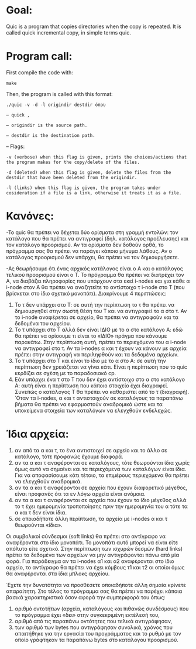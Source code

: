 # Goal:
Quic is a program that copies directories when the copy is repeated. It is called quick incremental copy, in simple terms quic.

# Program call:
  First compile the code with:
    
    make

  Then, the program is called with this format:
    
    ./quic -v -d -l origindir destdir όπου

    – quick ,

    – origindir is the source path. 

    – destdir is the destination path.


  – Flags:
  
    -v (verbose) when this flag is given, prints the choices/actions that the program makes for the copy/delete of the files.

    -d (deleted) when this flag is given, delete the files from the destdir that have been deleted from the origindir.

    -l (links) when this flag is given, the program takes under cosideration if a file is a link, otherwise it treats it as a file.


# Κανόνες:
-Το quic θα πρέπει να δέχεται δύο ορίσματα στη γραμμή εντολών: τον κατάλογο που θα πρέπει να αντιγραφεί
(δηλ. κατάλογος προέλευσης) και τον κατάλογο προορισμού. Αν τα ορίσματα δεν δοθούν ορθά, το πρόγραμμα
σας θα πρέπει να παράγει κάποιο μήνυμα λάθους. Αν ο κατάλογος προορισμού δεν υπάρχει, θα πρέπει να τον
δημιουργήσετε.

-Ας θεωρήσουμε ότι ένας αρχικός κατάλογος είναι ο Α και ο κατάλογος τελικού προορισμού είναι ο Τ. Το
πρόγραμμα θα πρέπει να διατρέχει τον Α, να διαβάζει πληροφορίες που υπάρχουν στα εκεί i-nodes και για
κάθε α i-node στον Α θα πρέπει να αναζητείτε το αντίστοιχο τ i-node στο Τ (που βρίσκεται στο ίδιο σχετικό
μονοπάτι). Διακρίνουμε 4 περιπτώσεις:
1. Το τ δεν υπάρχει στο Τ: σε αυτή την περίπτωση το τ θα πρέπει να δημιουργηθεί στην σωστή θέση του
Τ και να αντιγραφεί το α στο τ. Αν το i-node αναφέρεται σε αρχείο, θα πρέπει να αντιγραφούν και τα
δεδομένα του αρχείου.
2. Το τ υπάρχει στο Τ αλλά δεν είναι ΙΔΙΟ με το α στο κατάλογο Α: εδώ θα πρέπει να ορίσουμε τι είναι το
«ΙΔΙΟ» πράγμα που κάνουμε παρακάτω. Στην περίπτωση αυτή, πρέπει το περιεχόμενο του α i-node να
αντιγραφεί στο τ. Αν τα i-nodes α και τ έχουν να κάνουν με αρχεία πρέπει στην αντιγραφή να περιληφθούν
και τα δεδομένα αρχείων.
3. Το τ υπάρχει στο Τ και είναι το ίδιο με το α στο Α: σε αυτή την περίπτωση δεν χρειάζεται να γίνει κάτι.
Είναι η περίπτωση που το quic κερδίζει σε σχέση με το παραδοσιακό cp.
4. Εάν υπάρχει ένα τ στο Τ που δεν έχει αντίστοιχο στο α στο κατάλογο Α: αυτή είναι η περίπτωση που
κάποιο στοιχείο έχει διαγραφεί. Συνεπώς ο κατάλογος Τ θα πρέπει να καθαριστεί από το τ (διαγραφή).
΄Οταν τα i-nodes, α και τ αντιστοιχούν σε καταλόγους τα παραπάνω βήματα θα πρέπει να εφαρμοστούν αναδρομικά ώστε και τα υποκείμενα στοιχεία των καταλόγων να ελεγχθούν ενδελεχώς.

# Ίδια αρχεία:
1. αν από τα α και τ, το ένα αντιστοιχεί σε αρχείο και το άλλο σε κατάλογο, τότε προφανώς έχουμε διαφορά.
2. αν τα α και τ αναφέρονται σε καταλόγους, τότε θεωρούνται ίδια χωρίς όμως αυτό να σημαίνει και τα
περιεχόμενα των καταλόγων είναι ίδια. Για να αποφασίσουμε κάτι τέτοιο, τα επιμέρους περιεχόμενα θα
πρέπει να ελεγχθούν αναδρομικά.
3. αν τα α και τ αναφέρονται σε αρχεία που έχουν διαφορετικό μέγεθος, είναι προφανές ότι τα εν λόγω αρχεία
είναι ανόμοια.
4. αν τα α και τ αναφέρονται σε αρχεία που έχουν το ίδιο μέγεθος αλλά το τ έχει ημερομηνία τροποποίησης
πριν την ημερομηνία του α τότε τα α και τ δεν είναι ίδια.
5. σε οποιαδήποτε άλλη περίπτωση, τα αρχεία με i-nodes α και τ θεωρούνται «ίδια».

Οι συμβολικοί σύνδεσμοι (soft links) θα πρέπει στο αντίγραφο να
αναφέρονται στο ίδιο μονοπάτι. Το μονοπάτι αυτό μπορεί να είναι είτε απόλυτο είτε σχετικό. Στην περίπτωση
των ισχυρών δεσμών (hard links) πρέπει τα δεδομένα των αρχείων να μην αντιγράφονται πάνω από μία φορά.
Για παράδειγμα αν τα i-nodes α1 και α2 αναφέρονται στο ίδιο αρχείο, το αντίγραφο θα πρέπει να έχει κόμβους
τ1 και τ2 οι οποίοι όμως θα αναφέρονται στα ίδια μπλοκς αρχείου.


΄Εχετε την δυνατότητα να προσθέσετε οποιαδήποτε άλλη σημαία κρίνετε απαραίτητη.
Στο τέλος το πρόγραμμα σας θα πρέπει να παρέχει κάποια βασικά χαρακτηριστικά όσον αφορά την συμπεριφορά
του όπως:
1. αριθμό οντοτήτων (αρχεία, καταλόγους και πιθανώς συνδέσμους) που το πρόγραμμα έχει «δει» στην
συγκεκριμένη εκτέλεσή του,
2. αριθμό από τις παραπάνω οντότητες που τελικά αντιγράφησαν,
3. των αριθμό των bytes που αντιγράφησαν συνολικά, χρόνος που απαιτήθηκε για την εργασία του προγράμματος και το ρυθμό με τον οποίο γράφτηκαν τα παραπάνω bytes στο κατάλογου προορισμού.

